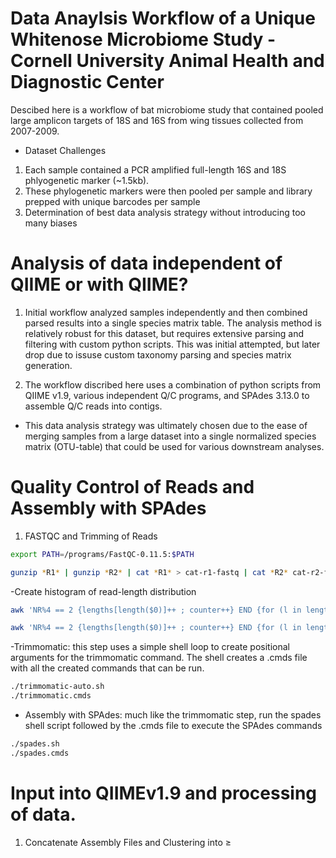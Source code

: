 # Data Anaylsis Workflow of a Unique Whitenose Microbiome Study - Cornell University Animal Health and Diagnostic Center

Descibed here is a workflow of bat microbiome study that contained pooled large amplicon targets of 18S and 16S from wing tissues collected from 2007-2009.

- Dataset Challenges

1. Each sample contained a PCR amplified full-length 16S and 18S phlyogenetic marker (~1.5kb).
2. These phylogenetic markers were then pooled per sample and library prepped with unique barcodes per sample
3. Determination of best data analysis strategy without introducing too many biases

# Analysis of data independent of QIIME or with QIIME?

1. Initial workflow analyzed samples independently and then combined parsed results into a single species matrix table. The analysis method is relatively robust for this dataset, but requires extensive
parsing and filtering with custom python scripts. This was initial attempted, but later drop due to issuse custom taxonomy parsing and species matrix generation.

2. The workflow discribed here uses a combination of python scripts from QIIME v1.9, various independent Q/C programs, and SPAdes 3.13.0 to assemble Q/C reads into contigs.
- This data analysis strategy was ultimately chosen due to the ease of merging samples from a large dataset into a single normalized species matrix (OTU-table) that could be used for various downstream analyses.

    
# Quality Control of Reads and Assembly with SPAdes

1. FASTQC and Trimming of Reads
```bash
export PATH=/programs/FastQC-0.11.5:$PATH

gunzip *R1* | gunzip *R2* | cat *R1* > cat-r1-fastq | cat *R2* cat-r2-fastq
```

-Create histogram of read-length distribution
```bash
awk 'NR%4 == 2 {lengths[length($0)]++ ; counter++} END {for (l in lengths) {print l, lengths[l]}; print "total reads: " counter}' cat-r1.fastq > readlength-r1.txt

awk 'NR%4 == 2 {lengths[length($0)]++ ; counter++} END {for (l in lengths) {print l, lengths[l]}; print "total reads: " counter}' cat-r2.fastq > readlength-r2.txt
```

-Trimmomatic: this step uses a simple shell loop to create positional arguments for the trimmomatic command. The shell creates a .cmds file with all the created commands that can be run. 
```bash
./trimmomatic-auto.sh
./trimmomatic.cmds
```


- Assembly with SPAdes: much like the trimmomatic step, run the spades shell script followed by the .cmds file to execute the SPAdes commands
```bash
./spades.sh
./spades.cmds
```

# Input into QIIMEv1.9 and processing of data.

1. Concatenate Assembly Files and Clustering into ≥
